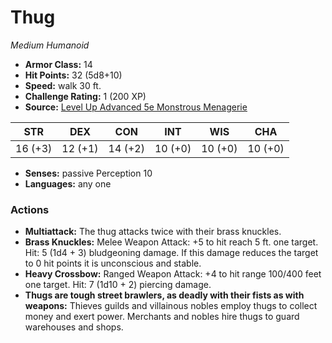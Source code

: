# Thug

*Medium* *Humanoid*

- **Armor Class:** 14
- **Hit Points:** 32 (5d8+10)
- **Speed:** walk 30 ft.
- **Challenge Rating:** 1 (200 XP)
- **Source:** [Level Up Advanced 5e Monstrous Menagerie](https://www.levelup5e.com)

| STR | DEX | CON | INT | WIS | CHA |
| --- | --- | --- | --- | --- | --- |
| 16 (+3) | 12 (+1) | 14 (+2) | 10 (+0) | 10 (+0) | 10 (+0) |

- **Senses:** passive Perception 10
- **Languages:** any one
### Actions
- **Multiattack:** The thug attacks twice with their brass knuckles.
- **Brass Knuckles:** Melee Weapon Attack: +5 to hit  reach 5 ft.  one target. Hit: 5 (1d4 + 3) bludgeoning damage. If this damage reduces the target to 0 hit points  it is unconscious and stable.
- **Heavy Crossbow:** Ranged Weapon Attack: +4 to hit  range 100/400 feet  one target. Hit: 7 (1d10 + 2) piercing damage.
- **Thugs are tough street brawlers, as deadly with their fists as with weapons:** Thieves guilds and villainous nobles employ thugs to collect money and exert power. Merchants and nobles hire thugs to guard warehouses and shops.
